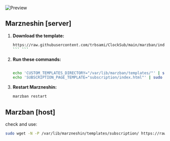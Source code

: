![Preview](preview.png)

## Marzneshin [server]

1. **Download the template:**
   ```sh
   https://raw.githubusercontent.com/trbsami/ClockSub/main/marzban/index.html
   ``` ```

2. **Run these commands:**
   ```sh
   ```
   ```bash
   echo 'CUSTOM_TEMPLATES_DIRECTORY="/var/lib/marzban/templates/"' | sudo tee -a /opt/marzban/.env
   echo 'SUBSCRIPTION_PAGE_TEMPLATE="subscription/index.html"' | sudo tee -a /opt/marzban/.env

3. **Restart Marzneshin:**
   ```sh
   marzban restart
   ```

## Marzban [host]

check and use:

```bash
sudo wget -N -P /var/lib/marzneshin/templates/subscription/ https://raw.githubusercontent.com/trbsami/ClockSub/main/marzban/marzban.php
```
